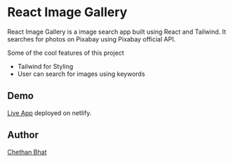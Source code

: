 # React Image Gallery

React Image Gallery is a image search app built using React and Tailwind. It searches for photos on Pixabay using Pixabay official API.

Some of the cool features of this project

- Tailwind for Styling
- User can search for images using keywords

## Demo

[Live App](https://thunder-photon-flash.netlify.app/) deployed on netlify.

## Author

[Chethan Bhat](https://chethanbhat.com)
